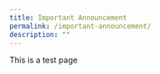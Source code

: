```yaml
---
title: Important Announcement
permalink: /important-announcement/
description: ""
---
```

This is a test page